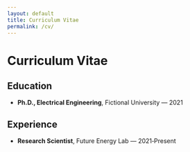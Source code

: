 ```yaml
---
layout: default
title: Curriculum Vitae
permalink: /cv/
---
```


# Curriculum Vitae

## Education

- **Ph.D., Electrical Engineering**, Fictional University — 2021

## Experience

- **Research Scientist**, Future Energy Lab — 2021‑Present
